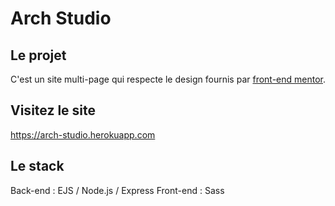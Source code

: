 # Arch Studio

## Le projet

C'est un site multi-page qui respecte le design fournis par [front-end mentor](https://www.frontendmentor.io/).

## Visitez le site

https://arch-studio.herokuapp.com

## Le stack

Back-end : EJS / Node.js / Express
Front-end : Sass